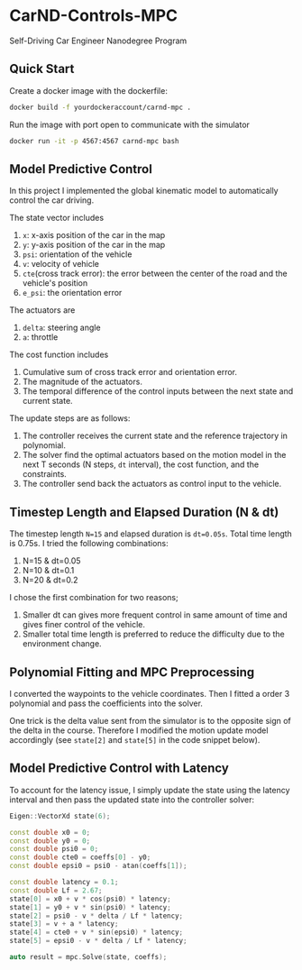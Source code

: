 # CarND-Controls-MPC

Self-Driving Car Engineer Nanodegree Program

## Quick Start

Create a docker image with the dockerfile:

```bash
docker build -f yourdockeraccount/carnd-mpc .
```

Run the image with port open to communicate with the simulator

```bash
docker run -it -p 4567:4567 carnd-mpc bash
```

## Model Predictive Control

In this project I implemented the global kinematic model to automatically control the car driving.

The state vector includes

1. `x`: x-axis position of the car in the map
2. `y`: y-axis position of the car in the map
3. `psi`: orientation of the vehicle
4. `v`: velocity of vehicle
5. `cte`(cross track error): the error between the center of the road and the vehicle's position
6. `e_psi`: the orientation error

The actuators are

1. `delta`: steering angle
2. `a`: throttle

The cost function includes

1. Cumulative sum of cross track error and orientation error.
2. The magnitude of the actuators.
3. The temporal difference of the control inputs between the next state and current state.

The update steps are as follows:

1. The controller receives the current state and the reference trajectory in polynomial.
2. The solver find the optimal actuators based on the motion model in the next T seconds (N steps, `dt` interval), the cost function, and the constraints.
3. The controller send back the actuators as control input to the vehicle.

## Timestep Length and Elapsed Duration (N & dt)

The timestep length `N=15` and elapsed duration is `dt=0.05s`. Total time length is 0.75s. I tried the following combinations:

1. N=15 & dt=0.05
2. N=10 & dt=0.1
3. N=20 & dt=0.2

I chose the first combination for two reasons;

1. Smaller dt can gives more frequent control in same amount of time and gives finer control of the vehicle.
2. Smaller total time length is preferred to reduce the difficulty due to the environment change.

## Polynomial Fitting and MPC Preprocessing

I converted the waypoints to the vehicle coordinates. Then I fitted a order 3 polynomial and pass the coefficients into the solver.

One trick is the delta value sent from the simulator is to the opposite sign of the delta in the course. Therefore I modified the motion update model accordingly (see `state[2]` and `state[5]` in the code snippet below).

## Model Predictive Control with Latency

To account for the latency issue, I simply update the state using the latency interval and then pass the updated state into the controller solver:

```cpp
Eigen::VectorXd state(6);

const double x0 = 0;
const double y0 = 0;
const double psi0 = 0;
const double cte0 = coeffs[0] - y0;
const double epsi0 = psi0 - atan(coeffs[1]);

const double latency = 0.1;
const double Lf = 2.67;
state[0] = x0 + v * cos(psi0) * latency;
state[1] = y0 + v * sin(psi0) * latency;
state[2] = psi0 - v * delta / Lf * latency;
state[3] = v + a * latency;
state[4] = cte0 + v * sin(epsi0) * latency;
state[5] = epsi0 - v * delta / Lf * latency;

auto result = mpc.Solve(state, coeffs);
```